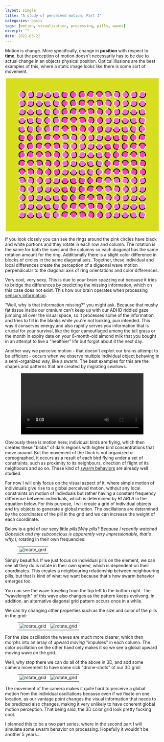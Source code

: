 ```yaml
---
layout: single
title: "A study of perceived motion, Part I"
categories: posts
tags: [motion, visualization, processing, pills, waves]
excerpt: ""
date: 2022-03-22
---
```



Motion is change. More specifically, change in __position__ with respect to __time__, but the perception of motion doesn't necessarily has to be due to actual change in an objects physical position. Optical illusions are the best examples of this, where a static image looks like there is some sort of movement.

<center>
    <img src="/assets/images/perceived_motion/optical_illusion.jpg" alt="optical illusion" width="500" height="500"/>
</center>

If you look closely you can see the rings around the pink circles have black and white portions and they rotate in each row and column. The rotation is the same for both the rows and the columns so each diagonal has the same rotation amount for the ring. Additionally there is a slight color difference in blocks of circles in the same diagonal axis. Together, these individual and local differences create the perception of a digaonal wave motion perpendicular to the diagonal axis of ring orientations and color differences.

Very cool, very sexy. This is due to your brain spazzing out because it tries to bridge the differences by predicting the missing information, which on this case does not exist. This how our brain operates when processing [sensory information](https://neurosciencenews.com/prediction-brain-21183/).

"Well, why is that information missing?" you might ask. Because that mushy fat tissue inside our cranium can't keep up with our ADHD riddled gaze jumping all over the visual space, so it processes some of the information and tries to fill in the blanks while you're not looking, pun intended. This way it conserves energy and also rapidly serves you information that is crucial for your survival, like the tiger camouflaged among the tall grass or the month in expiry date on your 6-month-old almond milk that you bought in an attempt to live a "healthier" life but forgot about it the next day.

Another way we perceive motion - that doesn't exploit our brains attempt to be efficient - occurs when we observe multiple individual object behaving in a semi-organized way, like a swarm. The best examples for this are the shapes and patterns that are created by migrating swallows.

<center>
    <video width="400" controls>
    <source src="/assets/images/perceived_motion/migration.mp4" type="video/mp4">
    Your browser does not support HTML video.
    </video>
</center>

Obviously there is motion here; individual birds are flying, which then creates these "blobs" of dark regions with higher bird concentrations that move around. But the movement of the flock is not organized or coreographed, it occurs as a result of each bird flying under a set of constraints, such as proximity to its neighbours, direction of flight of its neighbours and so on. These kind of [swarm behaviors](https://en.wikipedia.org/wiki/Swarm_behaviour) are already well studied.

For now I will only focus on the visual aspect of it, where simple motion of individuals give rise to a global perceived motion, without any local constraints on motion of indivduals but rather having a constant frequency difference between individuals, which is determined by $BLABLA$ in the equation below. For this purpose, I will create a grid of individual objects and try objects to generate a global motion. The oscillations are determined by the coordinates of the pill in the grid and we can increase the weight of each coordinate.

Below is a grid of our sexy little _pills_(_Why pills? Because I recently watched Dopesick and my subconcious is apparently very impressionable, that's why._), rotating in their own frequencies:

<figure class="half">
  <table style="border: 0px">
    <tr>
      <td style="border: 0px">
        <img src="/assets/images/perceived_motion/frames_rot.gif" alt="rotate_grid" width="450" height="450"/>
      </td>
    </tr>
  </table>
</figure>

Simply beautiful. If we just focus on individual pills on the element, we can see all they do is rotate in their own speed, which is dependent on their coordinates. This creates a neighbouring relationship between neighbouring pills, but that is kind of what we want because that's how swarm behavior emerges too.

You can see the wave traveling from the top left to the bottom right. The "wavelength" of this wave also changes as the pattern keeps evolvong. In addition, an alternative diagonal grid pattern occurs once in a while.

We can try changing other properties such as the size and color of the pills in the grid:

<figure class="half">
  <table style="border: 0px">
    <tr>
      <td style="border: 0px">
        <img src="/assets/images/perceived_motion/frames_size.gif" alt="rotate_grid" width="300" height="300"/>
      </td>
      <td style="border: 0px">
        <img src="/assets/images/perceived_motion/frames_color.gif" alt="rotate_grid" width="300" height="300"/>
      </td>
    </tr>
  </table>
</figure>

For the size oscillation the waves are much more clearer, which then morphs into an array of upward _moving_ "impulses" in each column. The color oscillation on the other hand only makes it so we see a global upward moving wave on the grid.

Well, why stop there we can do all of the above in 3D, and add some camera movement to have some sick "drone-shots" of our 3D grid:

<figure class="half">
  <table style="border: 0px">
    <tr>
      <td style="border: 0px">
        <img src="/assets/images/perceived_motion/frames_3d_size.gif" alt="rotate_grid" width="300" height="300"/>
      </td>
      <td style="border: 0px">
        <img src="/assets/images/perceived_motion/frames_3d_color.gif" alt="rotate_grid" width="300" height="300"/>
      </td>
    </tr>
  </table>
</figure>

The movement of the camera makes it quite hard to perceive a global motion from the individual oscillations because even if we fixate on one location, as our vantage point changes the visual information that needs to be predicted also changes, making it very unlikely to have coherent global motion perception. That being said, the 3D color grid look pretty fucking cool.

I planned this to be a two part series, where in the second part I will simulate some swarm behavior on processing. Hopefully it wouldn't be another 5 years...
